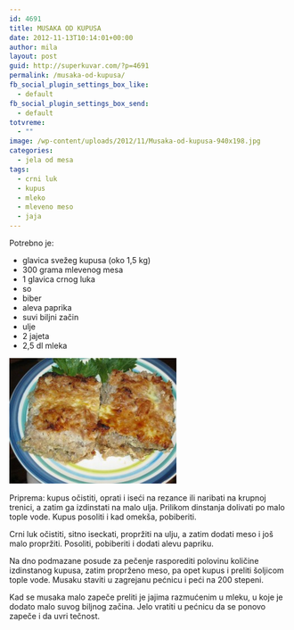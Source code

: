 ```yaml
---
id: 4691
title: MUSAKA OD KUPUSA
date: 2012-11-13T10:14:01+00:00
author: mila
layout: post
guid: http://superkuvar.com/?p=4691
permalink: /musaka-od-kupusa/
fb_social_plugin_settings_box_like:
  - default
fb_social_plugin_settings_box_send:
  - default
totvreme:
  - ""
image: /wp-content/uploads/2012/11/Musaka-od-kupusa-940x198.jpg
categories:
  - jela od mesa
tags:
  - crni luk
  - kupus
  - mleko
  - mleveno meso
  - jaja
---
```

Potrebno je:

  * glavica svežeg kupusa (oko 1,5 kg)
  * 300 grama mlevenog mesa
  * 1 glavica crnog luka
  * so
  * biber
  * aleva paprika
  * suvi biljni začin
  * ulje
  * 2 jajeta
  * 2,5 dl mleka

<img class="alignnone size-medium wp-image-4692" title="Musaka od kupusa" src="/wp-content/uploads/2012/11/Musaka-od-kupusa-300x225.jpg" alt="" width="300" height="225" /> 

Priprema: kupus očistiti, oprati i iseći na rezance ili naribati na krupnoj trenici, a zatim ga izdinstati na malo ulja. Prilikom dinstanja dolivati po malo tople vode. Kupus posoliti i kad omekša, pobiberiti.

Crni luk očistiti, sitno iseckati, propržiti na ulju, a zatim dodati meso i još malo propržiti. Posoliti, pobiberiti i dodati alevu papriku.

Na dno podmazane posude za pečenje rasporediti polovinu količine izdinstanog kupusa, zatim proprženo meso, pa opet kupus i preliti šoljicom tople vode. Musaku staviti u zagrejanu pećnicu i peći na 200 stepeni.

Kad se musaka malo zapeče preliti je jajima razmućenim u mleku, u koje je dodato malo suvog biljnog začina. Jelo vratiti u pećnicu da se ponovo zapeče i da uvri tečnost.